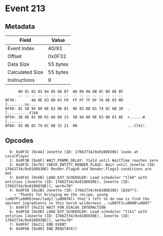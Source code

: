 # Event 213

## Metadata

| Field           | Value    |
|-----------------|----------|
| Event Index     | 40/91    |
| Offset          | 0x0F32   |
| Data Size       | 55 bytes |
| Calculated Size | 55 bytes |
| Instructions    | 9        |

```
      00 01 02 03 04 05 06 07  08 09 0A 0B 0C 0D 0E 0F
      -- -- -- -- -- -- -- --  -- -- -- -- -- -- -- --
0F30:       4A 0E 83 0D 01 F0  FF FF 7F 6F 76 0E 83 0D    J........ov...
0F40: 01 5B 94 80 0E 83 0D 01  0E 83 0D 01 74 6C 6B 30  .[..........tlk0
0F50: 2B 0E 83 0D 01 A0 80 23  5B 94 80 0E 83 0D 01 0E  +......#[.......
0F60: 83 0D 01 74 6C 6B 31 21  00                       ...tlk1!.       
```

## Opcodes

```
  0: 0x0F32 [0x4A] Jonette (ID: 17662734/0x010D830E) looks at LocalPlayer
  1: 0x0F3B [0x6F] WAIT_FRAME_DELAY: Yield until WaitTime reaches zero
  2: 0x0F3C [0x76] CHECK_ENTITY_RENDER_FLAGS: Wait until Jonette (ID: 17662734/0x010D830E) Render.Flags0 and Render.Flags3 conditions are met
  3: 0x0F41 [0x5B] LOAD_EXT_SCHEDULER: Load scheduler "tlk0" with entities [Jonette (ID: 17662734/0x010D830E), Jonette (ID: 17662734/0x010D830E)], work=70*
  4: 0x0F50 [0x2B] Jonette (ID: 17662734/0x010D830E) [8267*]:
    → "Thanks for bringing me the recipe, young \u007F\u0005[man/lady].\u0007All that's left to do now is find the opulent ingredients in this harsh wilderness...\u007F1\u0000\u0007"
  5: 0x0F57 [0x23] WAIT_FOR_DIALOG_INTERACTION
  6: 0x0F58 [0x5B] LOAD_EXT_SCHEDULER: Load scheduler "tlk1" with entities [Jonette (ID: 17662734/0x010D830E), Jonette (ID: 17662734/0x010D830E)], work=70*
  7: 0x0F67 [0x21] END_EVENT
  8: 0x0F68 [0x00] END_REQSTACK()
```
